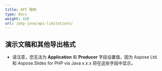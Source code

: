 ```yaml
---
title: API 限制
type: docs
weight: 320
url: /php-java/api-limitations/
---
```


## **演示文稿和其他导出格式**
- 请注意，您无法为 **Application** 和 **Producer** 字段设置值，因为 Aspose Ltd. 和 Aspose.Slides for PHP via Java x.x.x 将在这些字段中显示。